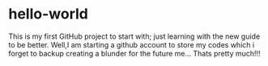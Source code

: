 # hello-world
This is my first GitHub project to start with; just learning with the new guide to be better.
Well,I am starting a github account to store my codes which i forget to backup creating a blunder for the future me...
Thats pretty much!!!
